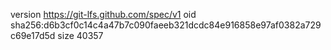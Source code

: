 version https://git-lfs.github.com/spec/v1
oid sha256:d6b3cf0c14c4a47b7c090faeeb321dcdc84e916858e97af0382a729c69e17d5d
size 40357
